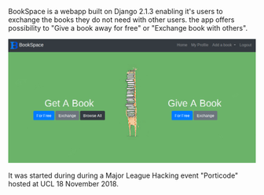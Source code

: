 BookSpace is a webapp built on Django 2.1.3 enabling it's users to exchange the books they do not need with other users. the app offers possibility to "Give a book away for free" or "Exchange book with others".

![Screenshot](BookSpace.png)

It was started during during a Major League Hacking event "Porticode" hosted at UCL 18 November 2018.

